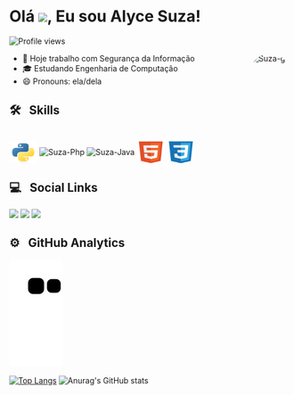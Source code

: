 <h1 align="left">Olá <img src="https://raw.githubusercontent.com/kaueMarques/kaueMarques/master/hi.gif" width="30px">, Eu sou Alyce Suza! </h1>
<p align="left"> <img src="https://komarev.com/ghpvc/?username=alycesuza&color=yellow" alt="Profile views" /> </p>
<img align="right" alt="Suza-gif" height="300" style="border-radius:50px;" src="https://media.giphy.com/media/j6YyTCP4yKVbf3Lq59/giphy.gif">

- 💼 Hoje trabalho com Segurança da Informação
- 🎓 Estudando Engenharia de Computação
- 😄 Pronouns: ela/dela

 ## 🛠 &nbsp; Skills
<div style="display: inline_block"><br>
  <img align="center" alt="Suza-Python" height="40" width="50" src="https://raw.githubusercontent.com/devicons/devicon/master/icons/python/python-original.svg">
  <img align="center" alt="Suza-Php" height="40" width="50" src="https://cdn.jsdelivr.net/gh/devicons/devicon/icons/php/php-original.svg">
  <img align="center" alt="Suza-Java" height="40" width="50" src="https://cdn.jsdelivr.net/gh/devicons/devicon/icons/java/java-original-wordmark.svg">
  <img align="center" alt="Suza-HTML" height="40" width="50" src="https://raw.githubusercontent.com/devicons/devicon/master/icons/html5/html5-original.svg">
  <img align="center" alt="Suza-CSS" height="40" width="50" src="https://raw.githubusercontent.com/devicons/devicon/master/icons/css3/css3-original.svg">
</div>

## 💻 &nbsp; Social Links
  
 <div>
    <a href="https://www.instagram.com/hidden_hacking/" target="_blank"><img src="https://img.shields.io/badge/-Instagram-%23E4405F?style=for-the-badge&logo=instagram&logoColor=white" target="_blank"></a>
   <a href="https://www.youtube.com/channel/UCAJ9b6AHL2WlG7Ul0wqx53w" target="_blank"><img src="https://img.shields.io/badge/YouTube-FF0000?style=for-the-badge&logo=youtube&logoColor=white" target="_blank"></a>
  <a href="https://www.linkedin.com/in/alyce-suza/" target="_blank"><img src="https://img.shields.io/badge/-LinkedIn-%230077B5?style=for-the-badge&logo=linkedin&logoColor=white" target="_blank"></a> 

## ⚙️ &nbsp; GitHub Analytics
 ![Snake animation](https://github.com/alycesuza/alycesuza/blob/output/github-contribution-grid-snake.svg)
 </div>
 
  [![Top Langs](https://github-readme-stats.vercel.app/api/top-langs/?username=alycesuza&count_private=true&layout=compact&theme=radical&langs_count=10)](https://github.com/alycesuza/github-readme-stats)
 ![Anurag's GitHub stats](https://github-readme-stats.vercel.app/api?username=alycesuza&count_private=true&show_icons=true&hide=contribs,prs&theme=radical)
 

